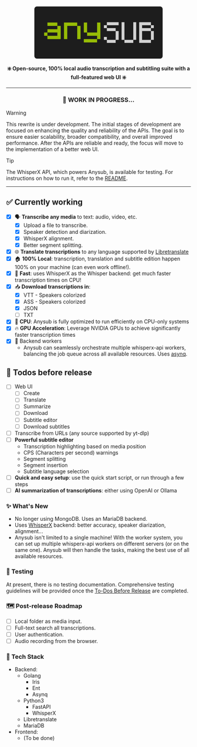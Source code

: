 <p align="center"><a href="https://anysub.org"><img alt="AnySub banner" width="350" src="misc/banner2.png"/></a></p>

<p align="center"><b>❇️ Open-source, 100% local audio transcription and subtitling suite with a full-featured web UI ❇️</b></p>

---
<h3 align="center">🚧 WORK IN PROGRESS...</h3>

> [!WARNING]
> This rewrite is under development. The initial stages of development are focused on enhancing the quality and reliability of the APIs. The goal is to ensure easier scalability, broader compatibility, and overall improved performance. After the APIs are reliable and ready, the focus will move to the implementation of a better web UI.

> [!TIP]
> The WhisperX API, which powers Anysub, is available for testing. For instructions on how to run it, refer to the [README](https://github.com/pluja/whishper/blob/v4/whisperx-api/README.md#stand-alone-whisper-x-api).

---

## ✅ Currently working

- [x] 🗣️ **Transcribe any media** to text: audio, video, etc.
  - [x] Upload a file to transcribe.
  - [x] Speaker detection and diarization.
  - [x] WhisperX alignment.
  - [x] Better segment splitting.
- [x] 🌐 **Translate transcriptions** to any language supported by [Libretranslate](https://libretranslate.com)
- [x] 🏠 **100% Local**: transcription, translation and subtitle edition happen 100% on your machine (can even work offline!).
- [x] 🚀 **Fast**: uses WhisperX as the Whisper backend: get much faster transcription times on CPU!
- [x] 📥 **Download transcriptions in**:
  - [x] VTT - Speakers colorized
  - [x] ASS - Speakers colorized
  - [x] JSON
  - [ ] TXT
- [x] 🐎 **CPU**: Anysub is fully optimized to run efficiently on CPU-only systems
- [x] 🔥 **GPU Acceleration**: Leverage NVIDIA GPUs to achieve significantly faster transcription times
- [x] 🦾 Backend workers
  - Anysub can seamlessly orchestrate multiple whisperx-api workers, balancing the job queue across all available resources. Uses [asynq](https://github.com/hibiken/asynq).

## 🏁 Todos before release
- [ ] Web UI
  - [ ] Create
  - [ ] Translate
  - [ ] Summarize
  - [ ] Download
  - [ ] Subtitle editor
  - [ ] Download subtitles
- [ ] Transcribe from URLs (any source supported by yt-dlp)
- [ ] **Powerful subtitle editor**
  - Transcription highlighting based on media position
  - CPS (Characters per second) warnings
  - Segment splitting
  - Segment insertion
  - Subtitle language selection
- [ ] **Quick and easy setup**: use the quick start script, or run through a few steps
- [ ] **AI summarization of transcriptions**: either using OpenAI or Ollama

### ✨ What's New

- No longer using MongoDB. Uses an MariaDB backend.
- Uses [WhisperX](https://github.com/m-bain/whisperX) backend: better accuracy, speaker diarization, alignment...
- Anysub isn't limited to a single machine! With the worker system, you can set up multiple whisperx-api workers on different servers (or on the same one). Anysub will then handle the tasks, making the best use of all available resources.

### 🧪 Testing

At present, there is no testing documentation. Comprehensive testing guidelines will be provided once the [To-Dos Before Release](#-todos-before-release) are completed.

### 🗺️ Post-release Roadmap

- [ ] Local folder as media input.
- [ ] Full-text search all transcriptions.
- [ ] User authentication.
- [ ] Audio recording from the browser.

### 🧱 Tech Stack

- Backend:
  - Golang
    - Iris
    - Ent
    - Asynq
  - Python3
    - FastAPI
    - WhisperX
  - Libretranslate
  - MariaDB
- Frontend:
  - (To be done)
